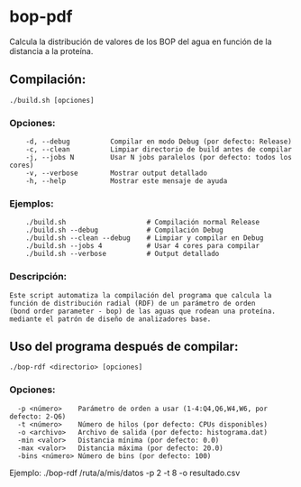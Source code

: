 # bop-pdf

Calcula la distribución de valores de los BOP del agua en función de la distancia a la proteína.

## Compilación:

    ./build.sh [opciones]

### Opciones:

```
    -d, --debug          Compilar en modo Debug (por defecto: Release)
    -c, --clean          Limpiar directorio de build antes de compilar
    -j, --jobs N         Usar N jobs paralelos (por defecto: todos los cores)
    -v, --verbose        Mostrar output detallado
    -h, --help           Mostrar este mensaje de ayuda
```

### Ejemplos:
```
    ./build.sh                    # Compilación normal Release
    ./build.sh --debug            # Compilación Debug
    ./build.sh --clean --debug    # Limpiar y compilar en Debug
    ./build.sh --jobs 4           # Usar 4 cores para compilar
    ./build.sh --verbose          # Output detallado
```

### Descripción:
    Este script automatiza la compilación del programa que calcula la 
    función de distribución radial (RDF) de un parámetro de orden 
    (bond order parameter - bop) de las aguas que rodean una proteína.
    mediante el patrón de diseño de analizadores base.

## Uso del programa después de compilar:
   
    ./bop-rdf <directorio> [opciones]

### Opciones:
```
  -p <número>    Parámetro de orden a usar (1-4:Q4,Q6,W4,W6, por defecto: 2-Q6)
  -t <número>    Número de hilos (por defecto: CPUs disponibles)
  -o <archivo>   Archivo de salida (por defecto: histograma.dat)
  -min <valor>   Distancia mínima (por defecto: 0.0)
  -max <valor>   Distancia máxima (por defecto: 20.0)
  -bins <número> Número de bins (por defecto: 100)
```

Ejemplo:
  ./bop-rdf /ruta/a/mis/datos -p 2 -t 8 -o resultado.csv

